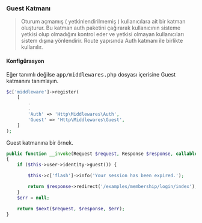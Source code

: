 
### Guest Katmanı

> Oturum açmamış ( yetkinlendirilmemiş ) kullanıcılara ait bir katman oluşturur. Bu katman auth paketini çağırarak kullanıcının sisteme yetkisi olup olmadığını kontrol eder ve yetkisi olmayan kullanıcıları sistem dışına yönlendirir. Route yapısında Auth katmanı ile birlikte kullanılır.
<a name="auth-configuration"></a>

#### Konfigürasyon

Eğer tanımlı değilse <kbd>app/middlewares.php</kbd> dosyası içerisine Guest katmanını tanımlayın.

```php
$c['middleware']->register(
    [
        .
        .
        'Auth' => 'Http\Middlewares\Auth',
        'Guest' => 'Http\Middlewares\Guest',
    ]
);
```

Guest katmanına bir örnek.


```php
public function __invoke(Request $request, Response $response, callable $next = null)
{
    if ($this->user->identity->guest()) {

        $this->c['flash']->info('Your session has been expired.');

        return $response->redirect('/examples/membership/login/index');
    }
    $err = null;

    return $next($request, $response, $err);
}
```